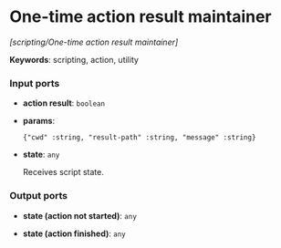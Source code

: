 # One-time action result maintainer

_[scripting/One-time action result maintainer]_

__Keywords__: scripting, action, utility

### Input ports

* __action result__: ` boolean `


* __params__: 
    ```
    {"cwd" :string, "result-path" :string, "message" :string}
    ```


* __state__: ` any `


    Receives script state.<br>

### Output ports

* __state (action not started)__: ` any `


* __state (action finished)__: ` any `

